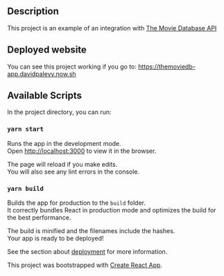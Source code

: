 ## Description

This project is an example of an integration with [The Movie Database API](https://developers.themoviedb.org/3/getting-started/introduction)

## Deployed website

You can see this project working if you go to: https://themoviedb-app.davidpaleyy.now.sh

## Available Scripts

In the project directory, you can run:

### `yarn start`

Runs the app in the development mode.<br>
Open [http://localhost:3000](http://localhost:3000) to view it in the browser.

The page will reload if you make edits.<br>
You will also see any lint errors in the console.

### `yarn build`

Builds the app for production to the `build` folder.<br>
It correctly bundles React in production mode and optimizes the build for the best performance.

The build is minified and the filenames include the hashes.<br>
Your app is ready to be deployed!

See the section about [deployment](https://facebook.github.io/create-react-app/docs/deployment) for more information.


This project was bootstrapped with [Create React App](https://github.com/facebook/create-react-app).

